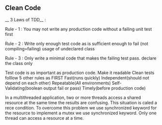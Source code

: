 ## Clean Code


 __ 3 Laws of TDD__ :
 
Rule - 1 : You may not write any production code without a failing unit test first 

Rule - 2 : Write only enough test code as is sufficient enough to fail (not compiling=failing) usage of undeclared class 

Rule - 3 : Only write a minimal code that makes the failing test pass. declare the class only



Test code is as important as production code. Make it readable
Clean tests folllow 5 other rules as FIRST
Fast(runs quickly) Independent(should not depend on each other) Repeatable(All environments) Self-Validating(boolean output fail or pass)  Timely(before production code) 


In a multithreaded application, two or more threads access a shared resource at the same time the results are confusing.
This situation is caled a rece condition. To overcome this problem we use  synchronized  keyword for the resource
to implement a mutex we use synchronized  keyword. Only one thread can access a resource at a time.




 
